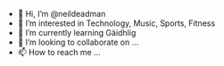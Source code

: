 - 👋 Hi, I’m @neildeadman
- 👀 I’m interested in Technology, Music, Sports, Fitness
- 🌱 I’m currently learning Gàidhlig
- 💞️ I’m looking to collaborate on ...
- 📫 How to reach me ...

<!---
neildeadman/neildeadman is a ✨ special ✨ repository because its `README.md` (this file) appears on your GitHub profile.
You can click the Preview link to take a look at your changes.
--->
